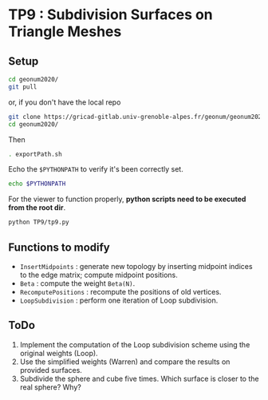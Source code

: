 # TP9 : Subdivision Surfaces on Triangle Meshes

## Setup
```bash
cd geonum2020/
git pull
```
or, if you don't have the local repo
```bash
git clone https://gricad-gitlab.univ-grenoble-alpes.fr/geonum/geonum2020.git
cd geonum2020/
```
Then
```bash
. exportPath.sh
```
Echo the `$PYTHONPATH` to verify it's been correctly set.
```bash
echo $PYTHONPATH
```

For the viewer to function properly, **python scripts need to be executed from the root dir**.
```bash
python TP9/tp9.py
```

## Functions to modify
* `InsertMidpoints` : generate new topology by inserting midpoint indices to the edge matrix; compute midpoint positions.
* `Beta` : compute the weight `Beta(N)`.
* `RecomputePositions` : recompute the positions of old vertices.
* `LoopSubdivision` : perform one iteration of Loop subdivision.

## ToDo
1. Implement the computation of the Loop subdivision scheme using the original weights (Loop).
2. Use the simplified weights (Warren) and compare the results on provided surfaces.
3. Subdivide the sphere and cube five times. Which surface is closer to the real sphere? Why?

